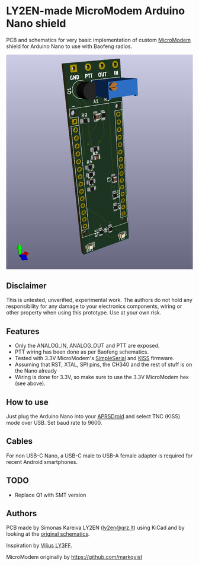 # LY2EN-made MicroModem Arduino Nano shield

PCB and schematics for very basic implementation of custom [MicroModem](https://unsigned.io/micromodem/) shield for
Arduino Nano to use with Baofeng radios.

![LY2EN-micromodem](LY2EN-micromodem.png)

## Disclaimer

This is untested, unverified, experimental work. The authors do not hold any responsibility for any damage to your electronics components, wiring or other property when using this prototype. Use at your own risk.

## Features

* Only the ANALOG_IN, ANALOG_OUT and PTT are exposed.
* PTT wiring has been done as per Baofeng schematics.
* Tested with 3.3V MicroModem's [SimpleSerial](https://github.com/markqvist/MicroAPRS/raw/master/precompiled/microaprs-3v-ss-latest.hex) and [KISS](https://github.com/markqvist/MicroModemGP/raw/master/precompiled/MicroModemGP-3v-kiss.hex) firmware.
* Assuming that RST, XTAL, SPI pins, the CH340 and the rest of stuff is on the Nano already
* Wiring is done for 3.3V, so make sure to use the 3.3V MicroModem hex (see above).

## How to use

Just plug the Arduino Nano into your [APRSDroid](https://aprsdroid.org/) and select TNC (KISS) mode over USB. Set baud rate to 9600.

## Cables

For non USB-C Nano, a USB-C male to USB-A female adapter is required for recent Android smartphones.

## TODO

* Replace Q1 with SMT version

## Authors

PCB made by Simonas Kareiva LY2EN (<ly2en@qrz.lt>) using KiCad and by looking at the [original schematics](https://unsigned.io/wp-content/uploads/2014/12/Schematic-1.pdf).

Inspiration by [Vilius LY3FF](https://github.com/vilisas/).

MicroModem originally by https://github.com/markqvist
